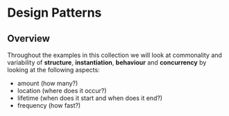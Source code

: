 # Design Patterns

## Overview

Throughout the examples in this collection we will look at
commonality and variability of **structure**, **instantiation**, **behaviour**
and **concurrency** by looking at the following aspects:
- amount (how many?)
- location (where does it occur?)
- lifetime (when does it start and when does it end?)
- frequency (how fast?)
